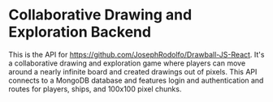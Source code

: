# Collaborative Drawing and Exploration Backend

This is the API for https://github.com/JosephRodolfo/Drawball-JS-React. It's a collaborative drawing and exploration game where players can move around a nearly infinite board and created drawings out of pixels. This API connects to a MongoDB database and features login and authentication and routes for players, ships, and 100x100 pixel chunks. 
